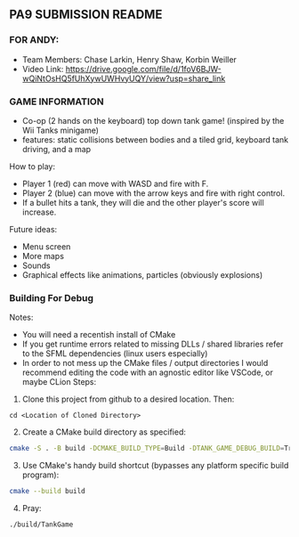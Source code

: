 ## PA9 SUBMISSION README ##
### FOR ANDY: ##
- Team Members: Chase Larkin, Henry Shaw, Korbin Weiller
-  Video Link: https://drive.google.com/file/d/1foV6BJW-wQiNtOsHQ5fUhXywUWHvyUQY/view?usp=share_link

### GAME INFORMATION ###

- Co-op (2 hands on the keyboard) top down tank game! (inspired by the Wii Tanks minigame)
- features: static collisions between bodies and a tiled grid, keyboard tank driving, and a map

How to play:
- Player 1 (red) can move with WASD and fire with F.
- Player 2 (blue) can move with the arrow keys and fire with right control.
- If a bullet hits a tank, they will die and the other player's score will increase.

Future ideas:
- Menu screen
- More maps
- Sounds
- Graphical effects like animations, particles (obviously explosions)

### Building For Debug ###
Notes:
- You will need a recentish install of CMake
- If you get runtime errors related to missing DLLs / shared libraries refer to the SFML dependencies (linux users especially)
- In order to not mess up the CMake files / output directories I would recommend editing the code with an agnostic editor like VSCode, or maybe CLion
Steps:
1. Clone this project from github to a desired location. Then:
```
cd <Location of Cloned Directory>
```
2. Create a CMake build directory as specified:
```sh
cmake -S . -B build -DCMAKE_BUILD_TYPE=Build -DTANK_GAME_DEBUG_BUILD=True
```
3. Use CMake's handy build shortcut (bypasses any platform specific build program):
```sh
cmake --build build
```
4. Pray:
```sh
./build/TankGame
```